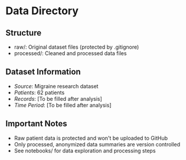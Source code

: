 ﻿# Data Directory

## Structure
- raw/: Original dataset files (protected by .gitignore)
- processed/: Cleaned and processed data files

## Dataset Information
- *Source*: Migraine research dataset
- *Patients*: 62 patients
- *Records*: [To be filled after analysis]
- *Time Period*: [To be filled after analysis]

## Important Notes
- Raw patient data is protected and won't be uploaded to GitHub
- Only processed, anonymized data summaries are version controlled
- See notebooks/ for data exploration and processing steps
